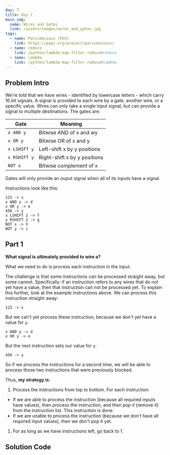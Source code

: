 ```yaml
---
day: 7
title: Day 7
main_img:
  name: Wires and Gates
  link: /assets/images/wires_and_gates.jpg
tags: 
  - name: Parsimonious (PEG)
    link: https://pypi.org/project/parsimonious/
  - name: reduce
    link: /python/lambda-map-filter-reduce#reduce
  - name: lambda
    link: /python/lambda-map-filter-reduce#lambda
---
```

## Problem Intro

We're told that we have wires - identified by lowercase letters - which carry 16 bit signals. A signal is provided to each wire by a gate, another wire, or a specific value. Wires can only take a single input signal, but can provide a signal to multiple destinations. The gates are:

|Gate|Meaning|
|----|-------|
|`x AND y`|Bitwise AND of x and wy|
|`x OR y` |Bitwise OR of x and y|
|`x LSHIFT y`|Left-shift x by y positions|
|`x RSHIFT y`|Right-shift x by y positions|
|`NOT x`|Bitwise complement of x|

Gates will only provide an ouput signal when all of its inputs have a signal.

Instructions look like this:

```text
123 -> x
x AND y -> d
x OR y -> e
456 -> y
x LSHIFT 2 -> f
y RSHIFT 2 -> g
NOT x -> h
NOT y -> i
```

## Part 1

**What signal is ultimately provided to wire a?**

What we need to do is process each instruction in the input.

The challenge is that some instructions can be processed straight away, but some cannot.  Specifically: if an instruction refers to any wires that do not yet have a value, then that instruction can not be processed yet.  To explain this further, look at the example instructions above.  We can process this instruction straight away:

```text
123 -> x
```

But we can't yet process these instruction, because we don't yet have a value for `y`:

```text
x AND y -> d
x OR y -> e
```

But the next instruction sets our value for `y`:

```text
456 -> y
```

So if we process the instructions for a second time, we will be able to process those two instructions that were previously blocked.

Thus, **my strategy is**:

1. Process the instructions from top to bottom. For each instruction:
  - If we are able to process the instruction (because all required inputs have values), then process the instruction, and then _pop it_ (remove it) from the instruction list. This instruction is done.
  - If we are unable to process the instruction (because we don't have all required input values), then we don't pop it yet.
1. For as long as we have instructions left, go back to 1.

## Solution Code

```python

```
